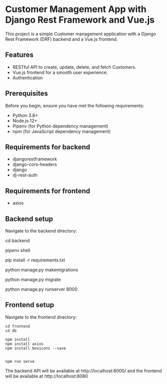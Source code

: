 # Customer Management App with Django Rest Framework and Vue.js

This project is a simple Customer management application with a Django Rest Framework (DRF) backend and a Vue.js frontend.

## Features

- RESTful API to create, update, delete, and fetch Customers.
- Vue.js frontend for a smooth user experience.
- Authentication


## Prerequisites

Before you begin, ensure you have met the following requirements:

- Python 3.8+
- Node.js 12+
- Pipenv (for Python dependency management)
- npm (for JavaScript dependency management)

## Requirements for backend 

- djangorestframework
- django-cors-headers
- django
- dj-rest-auth

## Requirements for frontend 

- axios


## Backend setup

Navigate to the backend directory:

   cd backend

   pipenv shell

   pip install -r requirements.txt

   python manage.py makemigrations 

   python manage.py migrate

   python manage.py runserver 8000


## Frontend setup

Navigate to the frontend directory:

    cd frontend
    cd db
    
    npm install 
    npm install axios
    npm install boxicons --save 


    npm run serve

The backend API will be available at http://localhost:8000/ and the frontend will be available at http://localhost:8080
